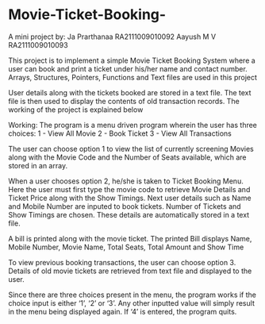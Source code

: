# Movie-Ticket-Booking-

A mini project by:
Ja Prarthanaa RA2111009010092
Aayush M V RA2111009010093

This project is to implement a simple Movie Ticket Booking System where a user can book and print a ticket under his/her name and contact number. 
Arrays, Structures, Pointers, Functions and Text files are used in this project

User details along with the tickets booked are stored in a text file. 
The text file is then used to display the contents of old transaction records. 
The working of the project is explained below

Working:
The program is a menu driven program wherein the user has three choices:
	1 - View All Movie
	2 - Book Ticket
	3 - View All Transactions

The user can choose option 1 to view the list of currently screening Movies along with the Movie Code and the Number of Seats available, which are stored in an array.

When a user chooses option 2, he/she is taken to Ticket Booking Menu. 
Here the user must first type the movie code to retrieve Movie Details and Ticket Price along with the Show Timings. 
Next user details such as Name and Mobile Number are inputed to book tickets. 
Number of Tickets and Show Timings are chosen. 
These details are automatically stored in a text file.

A bill is printed along with the movie ticket. The printed Bill displays Name, Mobile Number, Movie Name, Total Seats, Total Amount and Show Time

To view previous booking transactions, the user can choose option 3. Details of old movie tickets are retrieved from text file and displayed to the user.

Since there are three choices present in the menu, the program works if the choice input is either ‘1’, ‘2’ or ‘3’. 
Any other inputted value will simply result in the menu being displayed again. 
If ‘4’ is entered, the program quits.
